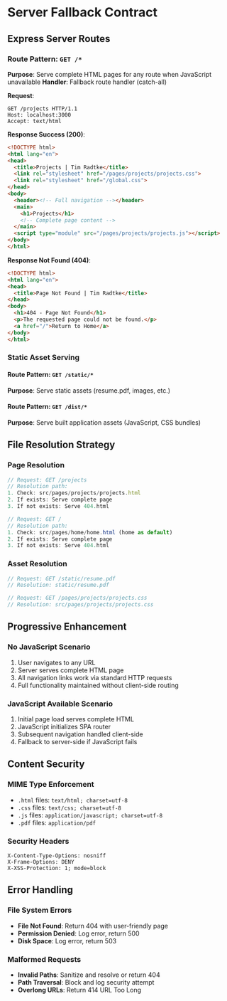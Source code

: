# Server Fallback Contract

## Express Server Routes

### Route Pattern: `GET /*`
**Purpose**: Serve complete HTML pages for any route when JavaScript unavailable
**Handler**: Fallback route handler (catch-all)

**Request**:
```
GET /projects HTTP/1.1
Host: localhost:3000
Accept: text/html
```

**Response Success (200)**:
```html
<!DOCTYPE html>
<html lang="en">
<head>
  <title>Projects | Tim Radtke</title>
  <link rel="stylesheet" href="/pages/projects/projects.css">
  <link rel="stylesheet" href="/global.css">
</head>
<body>
  <header><!-- Full navigation --></header>
  <main>
    <h1>Projects</h1>
    <!-- Complete page content -->
  </main>
  <script type="module" src="/pages/projects/projects.js"></script>
</body>
</html>
```

**Response Not Found (404)**:
```html
<!DOCTYPE html>
<html lang="en">
<head>
  <title>Page Not Found | Tim Radtke</title>
</head>
<body>
  <h1>404 - Page Not Found</h1>
  <p>The requested page could not be found.</p>
  <a href="/">Return to Home</a>
</body>
</html>
```

### Static Asset Serving

#### Route Pattern: `GET /static/*`
**Purpose**: Serve static assets (resume.pdf, images, etc.)

#### Route Pattern: `GET /dist/*`  
**Purpose**: Serve built application assets (JavaScript, CSS bundles)

## File Resolution Strategy

### Page Resolution
```javascript
// Request: GET /projects
// Resolution path:
1. Check: src/pages/projects/projects.html
2. If exists: Serve complete page
3. If not exists: Serve 404.html

// Request: GET /
// Resolution path:  
1. Check: src/pages/home/home.html (home as default)
2. If exists: Serve complete page
3. If not exists: Serve 404.html
```

### Asset Resolution
```javascript
// Request: GET /static/resume.pdf
// Resolution: static/resume.pdf

// Request: GET /pages/projects/projects.css
// Resolution: src/pages/projects/projects.css
```

## Progressive Enhancement

### No JavaScript Scenario
1. User navigates to any URL
2. Server serves complete HTML page
3. All navigation links work via standard HTTP requests
4. Full functionality maintained without client-side routing

### JavaScript Available Scenario
1. Initial page load serves complete HTML
2. JavaScript initializes SPA router
3. Subsequent navigation handled client-side
4. Fallback to server-side if JavaScript fails

## Content Security

### MIME Type Enforcement
- `.html` files: `text/html; charset=utf-8`
- `.css` files: `text/css; charset=utf-8`
- `.js` files: `application/javascript; charset=utf-8`
- `.pdf` files: `application/pdf`

### Security Headers
```
X-Content-Type-Options: nosniff
X-Frame-Options: DENY
X-XSS-Protection: 1; mode=block
```

## Error Handling

### File System Errors
- **File Not Found**: Return 404 with user-friendly page
- **Permission Denied**: Log error, return 500
- **Disk Space**: Log error, return 503

### Malformed Requests
- **Invalid Paths**: Sanitize and resolve or return 404
- **Path Traversal**: Block and log security attempt
- **Overlong URLs**: Return 414 URL Too Long